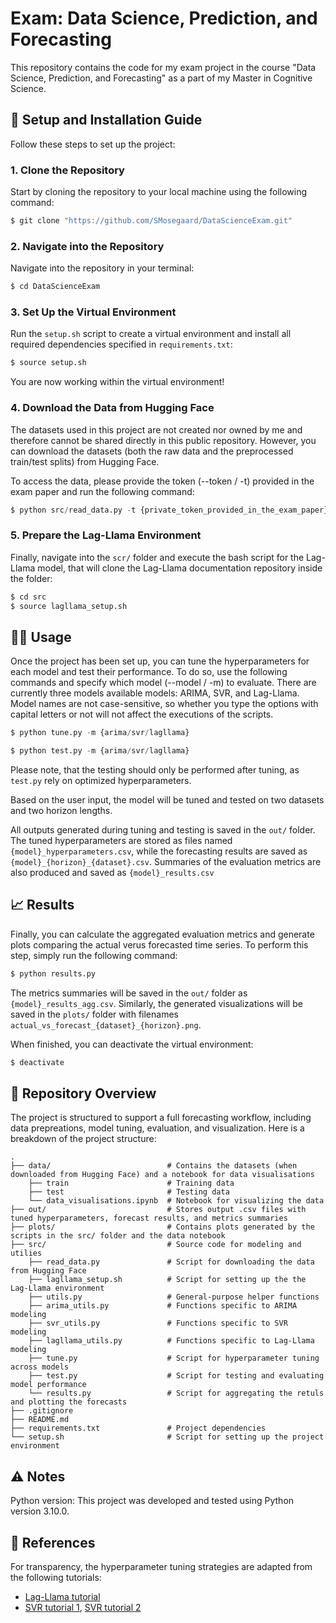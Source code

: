 # Exam: Data Science, Prediction, and Forecasting

This repository contains the code for my exam project in the course "Data Science, Prediction, and Forecasting" as a part of my Master in Cognitive Science.

## 🔧 Setup and Installation Guide

Follow these steps to set up the project:

### 1.  Clone the Repository
Start by cloning the repository to your local machine using the following command:
```python
$ git clone "https://github.com/SMosegaard/DataScienceExam.git"
```

### 2. Navigate into the Repository
Navigate into the repository in your terminal:
```python
$ cd DataScienceExam
``` 

### 3. Set Up the Virtual Environment
Run the ```setup.sh``` script to create a virtual environment and install all required dependencies specified in ```requirements.txt```:
```python
$ source setup.sh
``` 
You are now working within the virtual environment!

### 4. Download the Data from Hugging Face
The datasets used in this project are not created nor owned by me and therefore cannot be shared directly in this public repository. However, you can download the datasets (both the raw data and the preprocessed train/test splits) from Hugging Face.

To access the data, please provide the token (--token / -t) provided in the exam paper and run the following command:
```python
$ python src/read_data.py -t {private_token_provided_in_the_exam_paper}
```

### 5. Prepare the Lag-Llama Environment 
Finally, navigate into the ```scr/``` folder and execute the bash script for the Lag-Llama model, that will clone the Lag-Llama documentation repository inside the folder:

```python
$ cd src
$ source lagllama_setup.sh
```

## 👩‍💻 Usage
Once the project has been set up, you can tune the hyperparameters for each model and test their performance. To do so, use the following commands and specify which model (--model / -m) to evaluate. There are currently three models available models: ARIMA, SVR, and Lag-Llama. Model names are not case-sensitive, so whether you type the options with capital letters or not will not affect the executions of the scripts.

```python
$ python tune.py -m {arima/svr/lagllama}
```
```python
$ python test.py -m {arima/svr/lagllama}
```
Please note, that the testing should only be performed after tuning, as ```test.py``` rely on optimized hyperparameters.

Based on the user input, the model will be tuned and tested on two datasets and two horizon lengths.

All outputs generated during tuning and testing is saved in the ```out/``` folder. The tuned hyperparameters are stored as files named ```{model}_hyperparameters.csv```, while the forecasting results are saved as ```{model}_{horizon}_{dataset}.csv```. Summaries of the evaluation metrics are also produced and saved as ```{model}_results.csv```

## 📈 Results

Finally, you can calculate the aggregated evaluation metrics and generate plots comparing the actual verus forecasted time series. To perform this step, simply run the following command:
```python
$ python results.py
```
The metrics summaries will be saved in the  ```out/``` folder as ```{model}_results_agg.csv```. Similarly, the generated visualizations will be saved in the ```plots/``` folder with filenames ```actual_vs_forecast_{dataset}_{horizon}.png```.

When finished, you can deactivate the virtual environment:
```python
$ deactivate
```

## 📂 Repository Overview
The project is structured to support a full forecasting workflow, including data prepreations, model tuning, evaluation, and visualization. Here is a breakdown of the project structure:

```
.
├── data/                          # Contains the datasets (when downloaded from Hugging Face) and a notebook for data visualisations
    ├── train                      # Training data
    ├── test                       # Testing data
    └── data_visualisations.ipynb  # Notebook for visualizing the data
├── out/                           # Stores output .csv files with tuned hyperparameters, forecast results, and metrics summaries  
├── plots/                         # Contains plots generated by the scripts in the src/ folder and the data notebook
├── src/                           # Source code for modeling and utilies
    ├── read_data.py               # Script for downloading the data from Hugging Face
    ├── lagllama_setup.sh          # Script for setting up the the Lag-Llama environment
    ├── utils.py                   # General-purpose helper functions
    ├── arima_utils.py             # Functions specific to ARIMA modeling
    ├── svr_utils.py               # Functions specific to SVR modeling
    ├── lagllama_utils.py          # Functions specific to Lag-Llama modeling
    ├── tune.py                    # Script for hyperparameter tuning across models
    ├── test.py                    # Script for testing and evaluating model performance
    └── results.py                 # Script for aggregating the retuls and plotting the forecasts
├── .gitignore 
├── README.md
├── requirements.txt               # Project dependencies
└── setup.sh                       # Script for setting up the project environment
```

## ⚠️ Notes
Python version: This project was developed and tested using Python version 3.10.0.

## 📍 References
For transparency, the hyperparameter tuning strategies are adapted from the following tutorials:
- [Lag-Llama tutorial](https://www.ibm.com/think/tutorials/lag-llama)
- [SVR tutorial 1](https://www.geeksforgeeks.org/time-series-forecasting-with-support-vector-regression/), [SVR tutorial 2](https://www.geeksforgeeks.org/svm-hyperparameter-tuning-using-gridsearchcv-ml/)
